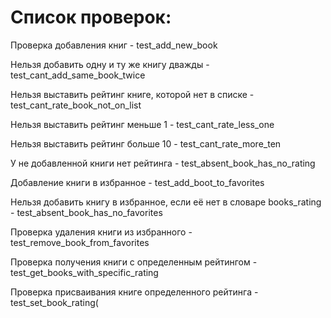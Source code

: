 # Список проверок:

Проверка добавления книг - test_add_new_book

Нельзя добавить одну и ту же книгу дважды - test_cant_add_same_book_twice

Нельзя выставить рейтинг книге, которой нет в списке - test_cant_rate_book_not_on_list

Нельзя выставить рейтинг меньше 1 - test_cant_rate_less_one

Нельзя выставить рейтинг больше 10 - test_cant_rate_more_ten

У не добавленной книги нет рейтинга - test_absent_book_has_no_rating

Добавление книги в избранное - test_add_boot_to_favorites

Нельзя добавить книгу в избранное, если её нет в словаре books_rating - test_absent_book_has_no_favorites

Проверка удаления книги из избранного - test_remove_book_from_favorites

Проверка получения книги с определенным рейтингом - test_get_books_with_specific_rating 

Проверка присваивания книге определенного рейтинга - test_set_book_rating(